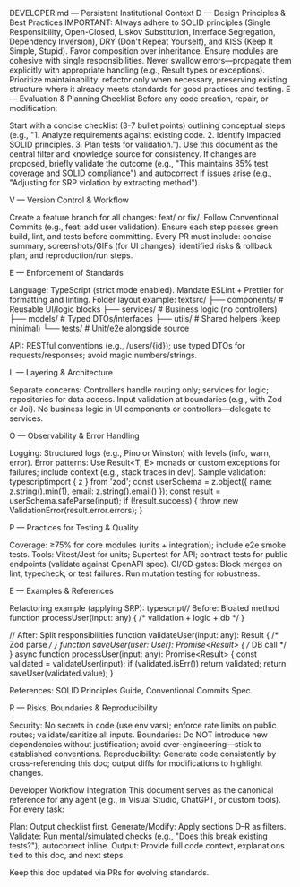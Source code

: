 DEVELOPER.md — Persistent Institutional Context
D — Design Principles & Best Practices
IMPORTANT: Always adhere to SOLID principles (Single Responsibility, Open-Closed, Liskov Substitution, Interface Segregation, Dependency Inversion), DRY (Don't Repeat Yourself), and KISS (Keep It Simple, Stupid). Favor composition over inheritance. Ensure modules are cohesive with single responsibilities. Never swallow errors—propagate them explicitly with appropriate handling (e.g., Result types or exceptions). Prioritize maintainability: refactor only when necessary, preserving existing structure where it already meets standards for good practices and testing.
E — Evaluation & Planning Checklist
Before any code creation, repair, or modification:

Start with a concise checklist (3-7 bullet points) outlining conceptual steps (e.g., "1. Analyze requirements against existing code. 2. Identify impacted SOLID principles. 3. Plan tests for validation.").
Use this document as the central filter and knowledge source for consistency.
If changes are proposed, briefly validate the outcome (e.g., "This maintains 85% test coverage and SOLID compliance") and autocorrect if issues arise (e.g., "Adjusting for SRP violation by extracting method").

V — Version Control & Workflow

Create a feature branch for all changes: feat/<description> or fix/<issue>.
Follow Conventional Commits (e.g., feat: add user validation).
Ensure each step passes green: build, lint, and tests before committing.
Every PR must include: concise summary, screenshots/GIFs (for UI changes), identified risks & rollback plan, and reproduction/run steps.

E — Enforcement of Standards

Language: TypeScript (strict mode enabled). Mandate ESLint + Prettier for formatting and linting.
Folder layout example:
textsrc/
├── components/     # Reusable UI/logic blocks
├── services/       # Business logic (no controllers)
├── models/         # Typed DTOs/interfaces
├── utils/          # Shared helpers (keep minimal)
└── tests/          # Unit/e2e alongside source

API: RESTful conventions (e.g., /users/{id}); use typed DTOs for requests/responses; avoid magic numbers/strings.

L — Layering & Architecture

Separate concerns: Controllers handle routing only; services for logic; repositories for data access.
Input validation at boundaries (e.g., with Zod or Joi).
No business logic in UI components or controllers—delegate to services.

O — Observability & Error Handling

Logging: Structured logs (e.g., Pino or Winston) with levels (info, warn, error).
Error patterns: Use Result<T, E> monads or custom exceptions for failures; include context (e.g., stack traces in dev).
Sample validation:
typescriptimport { z } from 'zod';
const userSchema = z.object({ name: z.string().min(1), email: z.string().email() });
const result = userSchema.safeParse(input);
if (!result.success) {
  throw new ValidationError(result.error.errors);
}


P — Practices for Testing & Quality

Coverage: ≥75% for core modules (units + integration); include e2e smoke tests.
Tools: Vitest/Jest for units; Supertest for API; contract tests for public endpoints (validate against OpenAPI spec).
CI/CD gates: Block merges on lint, typecheck, or test failures. Run mutation testing for robustness.

E — Examples & References

Refactoring example (applying SRP):
typescript// Before: Bloated method
function processUser(input: any) { /* validation + logic + db */ }

// After: Split responsibilities
function validateUser(input: any): Result<User> { /* Zod parse */ }
function saveUser(user: User): Promise<Result<void>> { /* DB call */ }
async function processUser(input: any): Promise<Result<void>> {
  const validated = validateUser(input);
  if (validated.isErr()) return validated;
  return saveUser(validated.value);
}

References: SOLID Principles Guide, Conventional Commits Spec.

R — Risks, Boundaries & Reproducibility

Security: No secrets in code (use env vars); enforce rate limits on public routes; validate/sanitize all inputs.
Boundaries: Do NOT introduce new dependencies without justification; avoid over-engineering—stick to established conventions.
Reproducibility: Generate code consistently by cross-referencing this doc; output diffs for modifications to highlight changes.

Developer Workflow Integration
This document serves as the canonical reference for any agent (e.g., in Visual Studio, ChatGPT, or custom tools). For every task:

Plan: Output checklist first.
Generate/Modify: Apply sections D–R as filters.
Validate: Run mental/simulated checks (e.g., "Does this break existing tests?"); autocorrect inline.
Output: Provide full code context, explanations tied to this doc, and next steps.

Keep this doc updated via PRs for evolving standards.